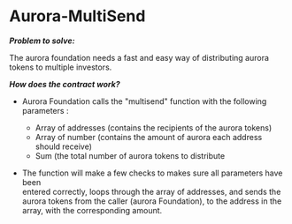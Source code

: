 # Aurora-MultiSend

_**Problem to solve:**_

The aurora foundation needs a fast and easy way of distributing aurora tokens
to multiple investors.

_**How does the contract work?**_

- Aurora Foundation calls the "multisend" function with
  the following parameters :
  - Array of addresses (contains the recipients of the aurora tokens)
  - Array of number (contains the amount of aurora each address should receive)
  - Sum (the total number of aurora tokens to distribute 

- The function will make a few checks to makes sure all parameters have been  
  entered correctly, loops through the array of addresses, and sends the 
  aurora tokens from the caller (aurora Foundation), to the address in the array,
  with the corresponding amount.

